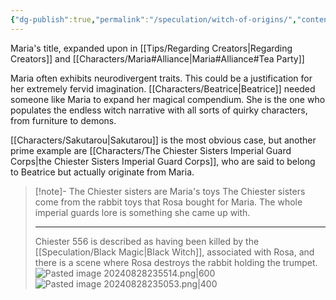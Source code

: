 ```yaml
---
{"dg-publish":true,"permalink":"/speculation/witch-of-origins/","contentClasses":"center-headings red-truth red-links blue-truth"}
---
```


Maria's title, expanded upon in [[Tips/Regarding Creators\|Regarding Creators]] and [[Characters/Maria#Alliance\|Maria#Alliance#Tea Party]]

Maria often exhibits neurodivergent traits. This could be a justification for her extremely fervid imagination.
[[Characters/Beatrice\|Beatrice]] needed someone like Maria to expand her magical compendium. She is the one who populates the endless witch narrative with all sorts of quirky characters, from furniture to demons.

[[Characters/Sakutarou\|Sakutarou]] is the most obvious case, but another prime example are [[Characters/The Chiester Sisters Imperial Guard Corps\|the Chiester Sisters Imperial Guard Corps]], who are said to belong to Beatrice but actually originate from Maria.

<div class="transclusion internal-embed is-loaded"><div class="markdown-embed">



> [!note]- The Chiester sisters are Maria's toys
>The Chiester sisters come from the rabbit toys that Rosa bought for Maria. The whole imperial guards lore is something she came up with.
>
>---
>Chiester 556 is described as having been killed by the [[Speculation/Black Magic\|Black Witch]], associated with Rosa, and there is a scene where Rosa destroys the rabbit holding the trumpet.
>![Pasted image 20240828235514.png|600](/img/user/Attachments/Pasted%20image%2020240828235514.png)
>![Pasted image 20240828235053.png|400](/img/user/Attachments/Pasted%20image%2020240828235053.png)

</div></div>


